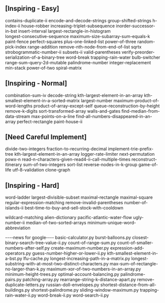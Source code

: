 ## [Inspiring - Easy]
contains-duplicate-ii
encode-and-decode-strings
group-shifted-strings
h-index-ii
house-robber
increasing-triplet-subsequence
inorder-successor-in-bst
insert-interval
largest-rectangle-in-histogram  
longest-consecutive-sequence
maximum-size-subarray-sum-equals-k
paint-fence
perfect-squares
plus-one-linked-list
power-of-three
random-pick-index
range-addition
remove-nth-node-from-end-of-list
sqrtx
strobogrammatic-number-ii
subsets-ii
valid-parentheses
verify-preorder-serialization-of-a-binary-tree
word-break
trapping-rain-water
bulb-switcher
range-sum-query-2d-mutable
palindrome-number
integer-replacement
min-stack
power-of-two
spiral-matrix


## [Inspiring - Normal]
combination-sum-iv
decode-string
kth-largest-element-in-an-array
kth-smallest-element-in-a-sorted-matrix
largest-number
maximum-product-of-word-lengths
product-of-array-except-self
queue-reconstruction-by-height
remove-k-digits
sort-transformed-array
walls-and-gates
find-median-from-data-stream
max-points-on-a-line
find-all-numbers-disappeared-in-an-array
perfect-rectangle
paint-house-ii


## [Need Careful Implement]
divide-two-integers
fraction-to-recurring-decimal
implement-trie-prefix-tree
kth-largest-element-in-an-array
logger-rate-limiter
next-permutation
powx-n
read-n-characters-given-read4-ii-call-multiple-times
reconstruct-itinerary
sum-of-two-integers
sort-list
reverse-nodes-in-k-group
game-of-life
utf-8-validation
clone-graph


## [Inspiring - Hard]
word-ladder
largest-divisible-subset
maximal-rectangle
maximal-square
regular-expression-matching
remove-invalid-parentheses
number-of-islands-ii
best-time-to-buy-and-sell-stock-with-cooldown



wildcard-matching
alien-dictionary
pacific-atlantic-water-flow
ugly-number-ii
median-of-two-sorted-arrays
minimum-unique-word-abbreviation



----news for google----
basic-calculator.py
burst-balloons.py
closest-binary-search-tree-value-ii.py
count-of-range-sum.py
count-of-smaller-numbers-after-self.py
create-maximum-number.py
expression-add-operators.py
guess-number-higher-or-lower-ii.py
kth-smallest-element-in-a-bst.py
lfu-cache.py
longest-increasing-path-in-a-matrix.py
longest-substring-with-at-most-two-distinct-characters.py
max-sum-of-rectangle-no-larger-than-k.py
maximum-xor-of-two-numbers-in-an-array.py
minimum-height-trees.py
optimal-account-balancing.py
palindrome-pairs.py
patching-array.py
rearrange-string-k-distance-apart.py
remove-duplicate-letters.py
russian-doll-envelopes.py
shortest-distance-from-all-buildings.py
shortest-palindrome.py
sliding-window-maximum.py
trapping-rain-water-ii.py
word-break-ii.py
word-search-ii.py
